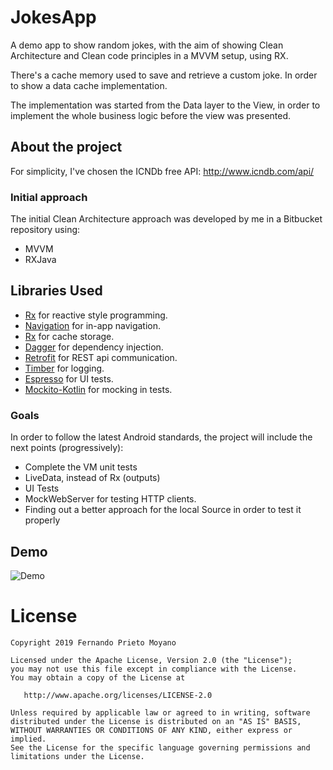 # JokesApp

A demo app to show random jokes, with the aim of showing Clean Architecture and Clean code principles
in a MVVM setup, using RX.

There's a cache memory used to save and retrieve a custom joke. In order to show a data cache implementation.

The implementation was started from the Data layer to the View, in order to implement the whole
business logic before the view was presented.

## About the project

For simplicity, I've chosen the ICNDb free API:
http://www.icndb.com/api/

### Initial approach

The initial Clean Architecture approach was developed by me in a Bitbucket repository using:
- MVVM
- RXJava

## Libraries Used

* [Rx][0] for reactive style programming.
* [Navigation][1] for in-app navigation. 
* [Rx][2] for cache storage.
* [Dagger][3] for dependency injection.
* [Retrofit][4] for REST api communication.  
* [Timber][5] for logging.
* [Espresso][6] for UI tests.
* [Mockito-Kotlin][7] for mocking in tests.

[0]: https://github.com/ReactiveX/RxAndroid
[1]: https://developer.android.com/topic/libraries/architecture/navigation/
[2]: https://github.com/ReactiveX/RxAndroid
[3]: https://github.com/google/dagger
[4]: https://github.com/square/retrofit 
[5]: https://github.com/JakeWharton/timber
[6]: https://developer.android.com/training/testing/espresso/
[7]: https://github.com/nhaarman/mockito-kotlin 

### Goals

In order to follow the latest Android standards, the project will include the next points (progressively):
- Complete the VM unit tests
- LiveData, instead of Rx (outputs)
- UI Tests
- MockWebServer for testing HTTP clients.
- Finding out a better approach for the local Source in order to test it properly

## Demo

![Demo](Demo-JokesApp.gif)

#  License

    Copyright 2019 Fernando Prieto Moyano

    Licensed under the Apache License, Version 2.0 (the "License");
    you may not use this file except in compliance with the License.
    You may obtain a copy of the License at

       http://www.apache.org/licenses/LICENSE-2.0

    Unless required by applicable law or agreed to in writing, software
    distributed under the License is distributed on an "AS IS" BASIS,
    WITHOUT WARRANTIES OR CONDITIONS OF ANY KIND, either express or implied.
    See the License for the specific language governing permissions and
    limitations under the License.